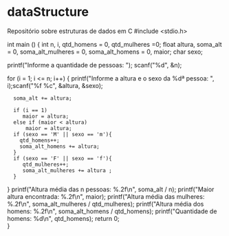 # dataStructure
Repositório sobre estruturas de dados em C
#include <stdio.h>

int main () { 
   int n, i, qtd_homens = 0, qtd_mulheres  =0; 
   float altura, soma_alt = 0, soma_alt_mulheres = 0, soma_alt_homens = 0, maior; 
   char sexo; 

   printf("Informe a quantidade de pessoas: "); 
   scanf("%d", &n); 

   for (i = 1; i <= n; i++) { 
      printf("Informe a altura e o sexo da %dª pessoa: ", i);scanf("%f %c", &altura, &sexo);
    
      soma_alt += altura;

      if (i == 1) 
         maior = altura; 
      else if (maior < altura) 
          maior = altura; 
      if (sexo == 'M' || sexo == 'm'){
        qtd_homens++;
        soma_alt_homens += altura;
      }
      if (sexo == 'F' || sexo == 'f'){ 
         qtd_mulheres++; 
         soma_alt_mulheres += altura ;
      } 
   } 
   printf("Altura média das n pessoas: %.2f\n", soma_alt / n); 
   printf("Maior altura encontrada: %.2f\n", maior); 
   printf("Altura média das mulheres: %.2f\n", soma_alt_mulheres / qtd_mulheres);
   printf("Altura média dos homens: %.2f\n", soma_alt_homens / qtd_homens); 
   printf("Quantidade de homens: %d\n", qtd_homens); 
   return 0;  
}
